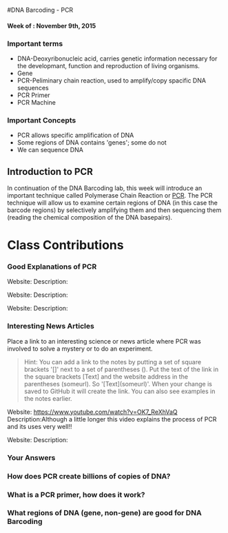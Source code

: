 #DNA Barcoding - PCR
#### Week of : November 9th, 2015

### Important terms

* DNA-Deoxyribonucleic acid, carries genetic information necessary for the developmant, function and reproduction of living organisms.
* Gene
* PCR-Peliminary chain reaction, used to amplify/copy spacific DNA sequences
* PCR Primer
* PCR Machine




### Important Concepts
* PCR allows specific amplification of DNA
* Some regions of DNA contains 'genes'; some do not
* We can sequence DNA



## Introduction to PCR

In continuation of the DNA Barcoding lab, this week will introduce an important technique called Polymerase Chain Reaction or [PCR](https://en.wikipedia.org/wiki/Polymerase_chain_reaction). The PCR technique will allow us to examine certain regions of DNA (in this case the barcode regions) by selectively amplifying them and then sequencing them (reading the chemical composition of the DNA basepairs). 

# Class Contributions

### Good Explanations of PCR

Website:
Description:

Website:
Description:

Website:
Description:

### Interesting News Articles

Place a link to an interesting science or news article where PCR was involved to solve a mystery or to do an experiment. 

>Hint: You can add a link to the notes by putting a set of square brackets '[]' next to a set of parentheses (). Put the text of the link in the square brackets [Text] and the website address in the parentheses (someurl). So '\[Text](someurl)'. When your change is saved  to GitHub it will create the link. You can also see examples in the notes earlier. 

Website: https://www.youtube.com/watch?v=OK7_ReXhVaQ
Description:Although a little longer this video explains the process of PCR and its uses very well!!

Website:
Description:

### Your Answers

### How does PCR create billions of copies of DNA?
### What is a PCR primer, how does it work?
### What regions of DNA (gene, non-gene) are good for DNA Barcoding
